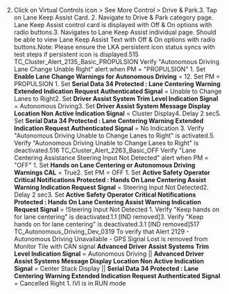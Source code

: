 2. Click on Virtual Controls icon > See More Control > Drive & Park.3. Tap on Lane Keep Assist Card. 2. Navigate to Drive & Park category page. Lane Keep Assist control card is displayed with Off & On options with radio buttons.3. Navigates to Lane Keep Assist individual page. Should be able to view Lane Keep Assist Text with Off & On options with radio buttons.Note: Please ensure the LKA persistent icon status syncs with test steps if persistent icon is displayed.515 TC_Cluster_Alert_2135_Basic_PROPULSION Verify "Autonomous Driving Lane Change Unable Right" alert when PM = "PROPULSION" 1. Set **Enable Lane Change Warnings for Autonomous Driving** = 12. Set PM = PROPULSION 1. Set **Serial Data 34 Protected : Lane Centering Warning Extended Indication Request Authenticated Signal** = Unable to Change Lanes to Right2. Set **Driver Assist System Trim Level Indication Signal** = Autonomous Driving3. Set **Driver Assist System Message Display Location Non Active Indication Signal** = Cluster Display4. Delay 2 sec5. Set **Serial Data 34 Protected : Lane Centering Warning Extended Indication Request Authenticated Signal** = No Indication 3. Verify "Autonomous Driving Unable to Change Lanes to Right" is activated.5. Verify "Autonomous Driving Unable to Change Lanes to Right" is deactivated.516 TC_Cluster_Alert_2263_Basic_OFF Verify "Lane Centering Assistance Steering Input Not Detected" alert when PM = "OFF" 1. Set **Hands on Lane Centering or Autonomous Driving Warnings CAL** = True2. Set PM = OFF 1. Set **Active Safety Operator Critical Notifications Protected : Hands On Lane Centering Assist Warning Indication Request Signal** = Steering Input Not Detected2. Delay 2 sec3. Set **Active Safety Operator Critical Notifications Protected : Hands On Lane Centering Assist Warning Indication Request Signal** = !Steering Input Not Detected 1. Verify "Keep hands on for lane centering" is deactivated.1.1 [IND removed]3. Verify "Keep hands on for lane centering" is deactivated.3.1 [IND removed]517 TC_Autonomous_Driving_Dev_0319 To verify that Alert 2129 - Autonomous Driving Unavailable - GPS Signal Lost is removed from Monitor Tile with CAN signal **Advanced Driver Assist Systems Trim Level Indication Signal** = Autonomous Driving || **Advanced Driver Assist Systems Message Display Location Non Active Indication Signal** = Center Stack Display || **Serial Data 34 Protected : Lane Centering Warning Extended Indication Request Authenticated Signal** = Cancelled Right 1. IVI is in RUN mode